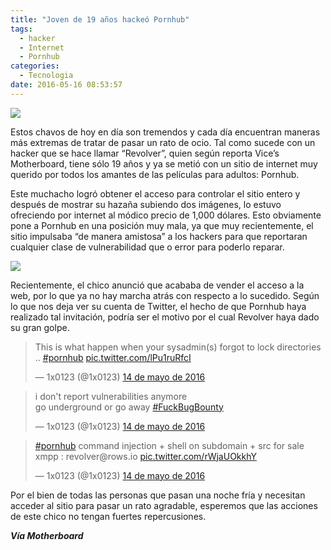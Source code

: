 ```yaml
---
title: "Joven de 19 años hackeó Pornhub"
tags:
  - hacker
  - Internet
  - Pornhub
categories:
  - Tecnologia
date: 2016-05-16 08:53:57
---
```

![](https://res.cloudinary.com/pidmx/image/upload/v1463406916/pornhub-hack-1_mmufuv.jpg)

Estos chavos de hoy en día son tremendos y cada día encuentran maneras más extremas de tratar de pasar un rato de ocio. Tal como sucede con un hacker que se hace llamar “Revolver”, quien según reporta Vice’s Motherboard, tiene sólo 19 años y ya se metió con un sitio de internet muy querido por todos los amantes de las películas para adultos: Pornhub.

Este muchacho logró obtener el acceso para controlar el sitio entero y después de mostrar su hazaña subiendo dos imágenes, lo estuvo ofreciendo por internet al módico precio de 1,000 dólares. Esto obviamente pone a Pornhub en una posición muy mala, ya que muy recientemente, el sitio impulsaba “de manera amistosa” a los hackers para que reportaran cualquier clase de vulnerabilidad que o error para poderlo reparar.

![](https://res.cloudinary.com/pidmx/image/upload/v1463406932/pornhub-hack-3_slrned.jpg)

Recientemente, el chico anunció que acababa de vender el acceso a la web, por lo que ya no hay marcha atrás con respecto a lo sucedido. Según lo que nos deja ver su cuenta de Twitter, el hecho de que Pornhub haya realizado tal invitación, podría ser el motivo por el cual Revolver haya dado su gran golpe.

<blockquote class="twitter-tweet" data-lang="es"><p lang="en" dir="ltr">This is what happen when your sysadmin(s) forgot to lock directories .. <a href="https://twitter.com/hashtag/pornhub?src=hash">#pornhub</a> <a href="https://t.co/lPu1ruRfcI">pic.twitter.com/lPu1ruRfcI</a></p>&mdash; 1x0123 (@1x0123) <a href="https://twitter.com/1x0123/status/731625184457818113">14 de mayo de 2016</a></blockquote>
<script async src="//platform.twitter.com/widgets.js" charset="utf-8"></script>

<blockquote class="twitter-tweet" data-lang="es"><p lang="en" dir="ltr">i don&#39;t report vulnerabilities anymore <br>go underground or go away <a href="https://twitter.com/hashtag/FuckBugBounty?src=hash">#FuckBugBounty</a></p>&mdash; 1x0123 (@1x0123) <a href="https://twitter.com/1x0123/status/731627800814321664">14 de mayo de 2016</a></blockquote>
<script async src="//platform.twitter.com/widgets.js" charset="utf-8"></script>

<blockquote class="twitter-tweet" data-lang="es"><p lang="en" dir="ltr"><a href="https://twitter.com/hashtag/pornhub?src=hash">#pornhub</a> command injection +  shell on subdomain + src for sale<br>xmpp : revolver@rows.io <a href="https://t.co/rWjaUOkkhY">pic.twitter.com/rWjaUOkkhY</a></p>&mdash; 1x0123 (@1x0123) <a href="https://twitter.com/1x0123/status/731622179922706432">14 de mayo de 2016</a></blockquote>
<script async src="//platform.twitter.com/widgets.js" charset="utf-8"></script>

Por el bien de todas las personas que pasan una noche fría y necesitan acceder al sitio para pasar un rato agradable, esperemos que las acciones de este chico no tengan fuertes repercusiones.

***Vía Motherboard***
